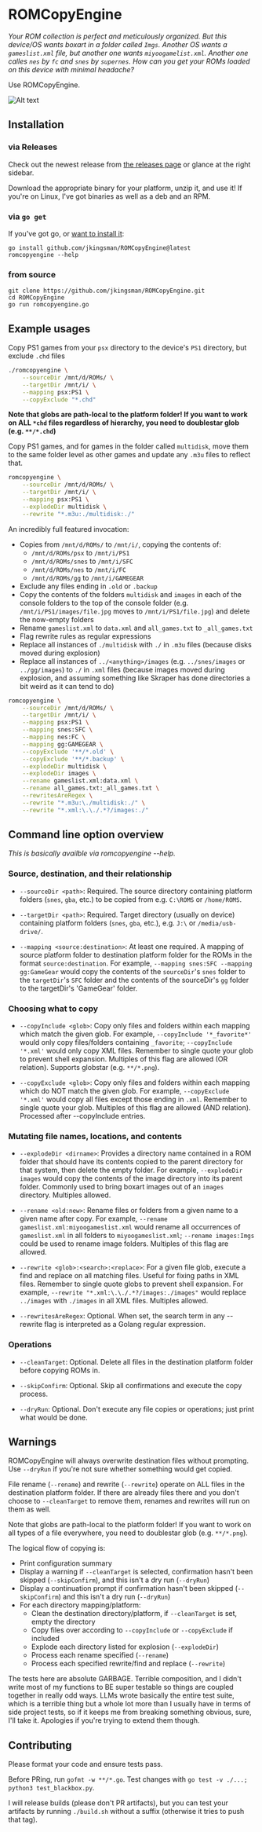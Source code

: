 # ROMCopyEngine

*Your ROM collection is perfect and meticulously organized. But this device/OS wants boxart in a folder called `Imgs`. Another OS wants a `gameslist.xml` file, but another one wants `miyoogamelist.xml`. Another one calles `nes` by `fc` and `snes` by `supernes`. How can you get your ROMs loaded on this device with minimal headache?*

Use ROMCopyEngine.

![Alt text](/screenshot.png?raw=true "ROMCopyEngine in action")


## Installation

### via Releases

Check out the newest release from [the releases page](https://github.com/jkingsman/ROMCopyEngine/releases) or glance at the right sidebar.

Download the appropriate binary for your platform, unzip it, and use it! If you're on Linux, I've got binaries as well as a deb and an RPM.

### via `go get`

If you've got go, or [want to install it](https://go.dev/doc/install):

```
go install github.com/jkingsman/ROMCopyEngine@latest
romcopyengine --help
```

### from source

```
git clone https://github.com/jkingsman/ROMCopyEngine.git
cd ROMCopyEngine
go run romcopyengine.go
```

## Example usages

Copy PS1 games from your `psx` directory to the device's `PS1` directory, but exclude `.chd` files

```bash
./romcopyengine \
    --sourceDir /mnt/d/ROMs/ \
    --targetDir /mnt/i/ \
    --mapping psx:PS1 \
    --copyExclude "*.chd"
```

**Note that globs are path-local to the platform folder! If you want to work on ALL `*chd` files regardless of hierarchy, you need to doublestar glob (e.g. `**/*.chd`)**

Copy PS1 games, and for games in the folder called `multidisk`, move them to the same folder level as other games and update any `.m3u` files to reflect that.

```bash
romcopyengine \
    --sourceDir /mnt/d/ROMs/ \
    --targetDir /mnt/i/ \
    --mapping psx:PS1 \
    --explodeDir multidisk \
    --rewrite "*.m3u:./multidisk:./"
```

An incredibly full featured invocation:

* Copies from `/mnt/d/ROMs/` to `/mnt/i/`, copying the contents of:
    * `/mnt/d/ROMs/psx` to `/mnt/i/PS1`
    * `/mnt/d/ROMs/snes` to `/mnt/i/SFC`
    * `/mnt/d/ROMs/nes` to `/mnt/i/FC`
    * `/mnt/d/ROMs/gg` to `/mnt/i/GAMEGEAR`
* Exclude any files ending in `.old` or `.backup`
* Copy the contents of the folders `multidisk` and `images` in each of the console folders to the top of the console folder (e.g. `/mnt/i/PS1/images/file.jpg` moves to `/mnt/i/PS1/file.jpg`) and delete the now-empty folders
* Rename `gameslist.xml` to `data.xml` and `all_games.txt` to `_all_games.txt`
* Flag rewrite rules as regular expressions
* Replace all instances of `./multidisk` with `./` in `.m3u` files (because disks moved during explosion)
* Replace all instances of `../<anything>/images` (e.g. `../snes/images` or `../gg/images`) to `./` in `.xml` files (because images moved during explosion, and assuming something like Skraper has done directories a bit weird as it can tend to do)


```bash
romcopyengine \
    --sourceDir /mnt/d/ROMs/ \
    --targetDir /mnt/i/ \
    --mapping psx:PS1 \
    --mapping snes:SFC \
    --mapping nes:FC \
    --mapping gg:GAMEGEAR \
    --copyExclude '**/*.old' \
    --copyExclude '**/*.backup' \
    --explodeDir multidisk \
    --explodeDir images \
    --rename gameslist.xml:data.xml \
    --rename all_games.txt:_all_games.txt \
    --rewritesAreRegex \
    --rewrite "*.m3u:\./multidisk:./" \
    --rewrite "*.xml:\.\./.*?/images:./"
```

## Command line option overview

*This is basically availble via romcopyengine --help.*


### Source, destination, and their relationship

* `--sourceDir <path>`: Required. The source directory containing platform folders (`snes`, `gba`, etc.) to be copied from e.g. `C:\ROMS` or `/home/ROMS`.

* `--targetDir <path>`: Required. Target directory (usually on device) containing platform folders (`snes`, `gba`, etc.), e.g. `J:\` or `/media/usb-drive/`.

* `--mapping <source:destination>`: At least one required. A mapping of source platform folder to destination platform folder for the ROMs in the format `source:destination`. For example, `--mapping snes:SFC --mapping gg:GameGear` would copy the contents of the `sourceDir`'s `snes` folder to the `targetDir`'s `SFC` folder and the contents of the sourceDir's `gg` folder to the targetDir's 'GameGear' folder.

### Choosing what to copy

* `--copyInclude <glob>`: Copy only files and folders within each mapping which match the given glob. For example, `--copyInclude '*_favorite*'` would only copy files/folders containing `_favorite`; `--copyInclude '*.xml'` would only copy XML files. Remember to single quote your glob to prevent shell expansion. Multiples of this flag are allowed (OR relation). Supports globstar (e.g. `**/*.png`).

* `--copyExclude <glob>`: Copy only files and folders within each mapping which do NOT match the given glob. For example, `--copyExclude '*.xml'` would copy all files except those ending in `.xml`. Remember to single quote your glob. Multiples of this flag are allowed (AND relation). Processed after --copyInclude entries.

### Mutating file names, locations, and contents

* `--explodeDir <dirname>`: Provides a directory name contained in a ROM folder that should have its contents copied to the parent directory for that system, then delete the empty folder. For example, `--explodeDir images` would copy the contents of the image directory into its parent folder. Commonly used to bring boxart images out of an `images` directory. Multiples allowed.

* `--rename <old:new>`: Rename files or folders from a given name to a given name after copy. For example, `--rename gameslist.xml:miyoogameslist.xml` would rename all occurrences of `gameslist.xml` in all folders to `miyoogameslist.xml`; `--rename images:Imgs` could be used to rename image folders. Multiples of this flag are allowed.

* `--rewrite <glob>:<search>:<replace>`: For a given file glob, execute a find and replace on all matching files. Useful for fixing paths in XML files. Remember to single quote globs to prevent shell expansion. For example, `--rewrite "*.xml:\.\./.*?/images:./images"` would replace `../images` with `./images` in all XML files. Multiples allowed.

* `--rewritesAreRegex`: Optional. When set, the search term in any --rewrite flag is interpreted as a Golang regular expression.


### Operations

* `--cleanTarget`: Optional. Delete all files in the destination platform folder before copying ROMs in.

* `--skipConfirm`: Optional. Skip all confirmations and execute the copy process.

* `--dryRun`: Optional. Don't execute any file copies or operations; just print what would be done.

## Warnings

ROMCopyEngine will always overwrite destination files without prompting. Use `--dryRun` if you're not sure whether something would get copied.

File rename (`--rename`) and rewrite (`--rewrite`) operate on ALL files in the destination platform folder. If there are already files there and you don't choose to `--cleanTarget` to remove them, renames and rewrites will run on them as well.

Note that globs are path-local to the platform folder! If you want to work on all types of a file everywhere, you need to doublestar glob (e.g. `**/*.png`).

The logical flow of copying is:

* Print configuration summary
* Display a warning if `--cleanTarget` is selected, confirmation hasn't been skipped (`--skipConfirm`), and this isn't a dry run (`--dryRun`)
* Display a continuation prompt if confirmation hasn't been skipped (`--skipConfirm`) and this isn't a dry run (`--dryRun`)
* For each directory mapping/platform:
    * Clean the destination directory/platform, if `--cleanTarget` is set, empty the directory
    * Copy files over according to `--copyInclude` or `--copyExclude` if included
    * Explode each directory listed for explosion (`--explodeDir`)
    * Process each rename specified (`--rename`)
    * Process each specified rewrite/find and replace (`--rewrite`)

The tests here are absolute GARBAGE. Terrible composition, and I didn't write most of my functions to BE super testable so things are coupled together in really odd ways. LLMs wrote basically the entire test suite, which is a terrible thing but a whole lot more than I usually have in terms of side project tests, so if it keeps me from breaking something obvious, sure, I'll take it. Apologies if you're trying to extend them though.

## Contributing

Please format your code and ensure tests pass.

Before PRing, run `gofmt -w **/*.go`. Test changes with `go test -v ./...; python3 test_blackbox.py`.

I will release builds (please don't PR artifacts), but you can test your artifacts by running `./build.sh` without a suffix (otherwise it tries to push that tag).
